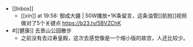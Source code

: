 - [[Inbox]]
    - [[xin]] at 19:58: 御成大疆 | 50W播放+1K条留言，这条油管[[航拍]]视频做对了5个关键点 https://b23.tv/5BVZChK
- #[[健康]] 去景山公园散步
    - 之前没有去过寿皇殿，这次去感觉像是一个缩小版的故宫，人还比较少。
